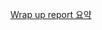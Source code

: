 [Wrap up report 요약](https://github.com/ceanna93/BOOSTCAMP/blob/main/P%20Stage/Presentation/P%20Stage%202/result.md)
